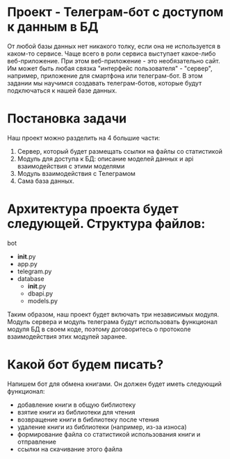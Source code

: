 # Проект - Телеграм-бот с доступом к данным в БД
От любой базы данных нет никакого толку, если она не используется в каком-то сервисе. Чаще всего в роли сервиса выступает какое-либо веб-приложение. При этом веб-приложение - это необязательно сайт. Им может быть любая связка "интерфейс пользователя" - "сервер", например, приложение для смартфона или телеграм-бот. В этом задании мы научимся создавать телеграм-ботов, которые будут подключаться к нашей базе данных.

# Постановка задачи
Наш проект можно разделить на 4 большие части:

1. Сервер, который будет размещать ссылки на файлы со статистикой
2. Модуль для доступа к БД: описание моделей данных и api взаимодействия с этими моделями
3. Модуль взаимодействия с Телеграмом
4. Сама база данных.

# Архитектура проекта будет следующей. Структура файлов:

bot
- __init__.py
- app.py
- telegram.py
- database
   - __init__.py
   - dbapi.py
   - models.py

Таким образом, наш проект будет включать три независимых модуля. Модуль сервера и модуль телеграма будут использовать функционал модуля БД в своем коде, поэтому договоритесь о протоколе взаимодействия этих модулей заранее.

# Какой бот будем писать?
Напишем бот для обмена книгами. Он должен будет иметь следующий функционал:

- добавление книги в общую библиотеку
- взятие книги из библиотеки для чтения
- возвращение книги в библиотеку после чтения
- удаление книги из библиотеки (например, из-за износа)
- формирование файла со статистикой использования книги и отправление 
- ссылки на скачивание этого файла
